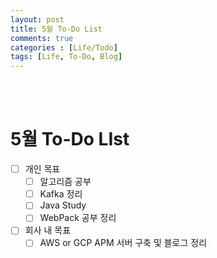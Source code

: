 ```yaml
---
layout: post
title: 5월 To-Do List
comments: true
categories : [Life/Todo]
tags: [Life, To-Do, Blog]
---
```


<br><br>

# 5월 To-Do LIst
* [ ] 개인 목표
    * [ ] 알고리즘 공부
    * [ ] Kafka 정리
    * [ ] Java Study
    * [ ] WebPack 공부 정리
* [ ] 회사 내 목표
    * [ ] AWS or GCP APM 서버 구축 및 블로그 정리
